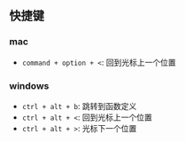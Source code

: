 
## 快捷键
### mac
- `command + option + <`: 回到光标上一个位置

### windows
- `ctrl + alt + b`: 跳转到函数定义
- `ctrl + alt + <`: 回到光标上一个位置
- `ctrl + alt + >`: 光标下一个位置
